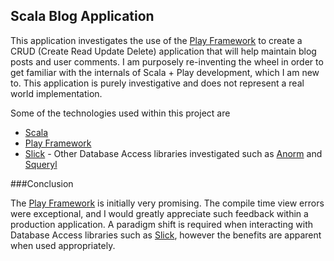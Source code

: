 Scala Blog Application
-------------------------

This application investigates the use of the [Play Framework](http://www.playframework.com/) to create a CRUD (Create Read Update Delete) application that will help maintain blog posts and user comments.
I am purposely re-inventing the wheel in order to get familiar with the internals of Scala + Play development, which I am new to. This application is purely investigative and does not represent a real world implementation.

Some of the technologies used within this project are

- [Scala](http://www.scala-lang.org/)
- [Play Framework](http://www.playframework.com/)
- [Slick](http://slick.typesafe.com/) - Other Database Access libraries investigated such as [Anorm](http://www.playframework.com/documentation/2.0/ScalaAnorm) and [Squeryl](http://squeryl.org/)

###Conclusion

The [Play Framework](http://www.playframework.com/) is initially very promising. The compile time view errors were exceptional, and I would greatly appreciate such feedback within a production application. A paradigm shift is required when interacting with Database Access libraries such as [Slick](http://slick.typesafe.com/), however the benefits are apparent when used appropriately.
